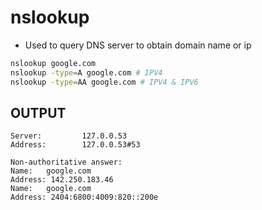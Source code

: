 # nslookup

- Used to query DNS server to obtain domain name or ip

```bash
nslookup google.com 
nslookup -type=A google.com # IPV4
nslookup -type=AA google.com # IPV4 & IPV6
```

## OUTPUT

```
Server:         127.0.0.53
Address:        127.0.0.53#53

Non-authoritative answer:
Name:   google.com
Address: 142.250.183.46
Name:   google.com
Address: 2404:6800:4009:820::200e
```


